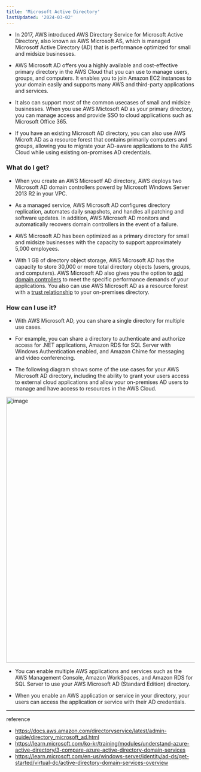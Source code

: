 ```yaml
---
title: 'Microsoft Active Directory'
lastUpdated: '2024-03-02'
---
```


- In 2017, AWS introduced AWS Directory Service for Microsoft Active Directory, also known as AWS Microsoft AS, which is managed Microsotf Active Directory (AD) that is performance optimized for small and midsize businesses.

- AWS Microsoft AD offers you a highly available and cost-effective primary directory in the AWS Cloud that you can use to manage users, groups, and computers. It enables you to join Amazon EC2 instances to your domain easily and supports many AWS and third-party applications and services.
  
- It also can support most of the common usecases of small and midsize businesses. When you use AWS Mictosoft AD as your primary directory, you can manage access and provide SSO to cloud applications such as Microsoft Office 365. 

- If you have an existing Microsoft AD directory, you can also use AWS Microft AD as a resource forest that contains primarily computers and groups, allowing you to migrate your AD-aware applications to the AWS Cloud while using existing on-promises AD credentials.

### What do I get? 

- When you create an AWS Microsotf AD directory, AWS deploys two Microsoft AD domain controllers powerd by Microsoft Windows Server 2013 R2 in your VPC.
  
- As a managed service, AWS Microsoft AD configures directory replication, automates daily snapshots, and handles all patching and software updates. In addition, AWS Microsoft AD monitors and automatically recovers domain controllers in the event of a failure.

- AWS Microsoft AD has been optimized as a primary directory for small and midsize businesses with the capacity to support approximately 5,000 employees.
  
- With 1 GB of directory object storage, AWS Microsoft AD has the capacity to store 30,000 or more total directory objects (users, groups, and computers). AWS Microsoft AD also gives you the option to [add domain controllers](https://aws.amazon.com/blogs/security/how-to-increase-the-redundancy-and-performance-of-your-aws-directory-service-for-microsoft-ad-directory-by-adding-domain-controllers/) to meet the specific performance demands of your applications. You also can use AWS Microsoft AD as a resource forest with a [trust relationship](http://docs.aws.amazon.com/directoryservice/latest/admin-guide/tutorial_setup_trust.html) to your on-premises directory.

### How can I use it?

- With AWS Microsoft AD, you can share a single directory for multiple use cases.
  
- For example, you can share a directory to authenticate and authorize access for .NET applications, Amazon RDS for SQL Server with Windows Authentication enabled, and Amazon Chime for messaging and video conferencing.

- The following diagram shows some of the use cases for your AWS Microsoft AD directory, including the ability to grant your users access to external cloud applications and allow your on-premises AD users to manage and have access to resources in the AWS Cloud. 

<img width="709" alt="image" src="https://github.com/rlaisqls/rlaisqls/assets/81006587/829dea20-c9cb-4db0-8ac7-75567628b6cc">

- You can enable multiple AWS applications and services such as the AWS Management Console, Amazon WorkSpaces, and Amazon RDS for SQL Server to use your AWS Microsoft AD (Standard Edition) directory.

- When you enable an AWS application or service in your directory, your users can access the application or service with their AD credentials.

---
reference
- https://docs.aws.amazon.com/directoryservice/latest/admin-guide/directory_microsoft_ad.html
- https://learn.microsoft.com/ko-kr/training/modules/understand-azure-active-directory/3-compare-azure-active-directory-domain-services
- https://learn.microsoft.com/en-us/windows-server/identity/ad-ds/get-started/virtual-dc/active-directory-domain-services-overview

